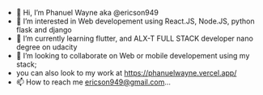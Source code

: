 - 👋 Hi, I’m Phanuel Wayne aka @ericson949
- 👀 I’m interested in Web developement using React.JS, Node.JS, python flask and django 
- 🌱 I’m currently learning flutter, and ALX-T FULL STACK developer nano degree on udacity 
- 💞️ I’m looking to collaborate on Web or mobile developement using my stack;
- you can also look to my work at https://phanuelwayne.vercel.app/
- 📫 How to reach me ericson949@gmail.com...

<!---
ericson949/ericson949 is a ✨ special ✨ repository because its `README.md` (this file) appears on your GitHub profile.
You can click the Preview link to take a look at your changes.
--->
